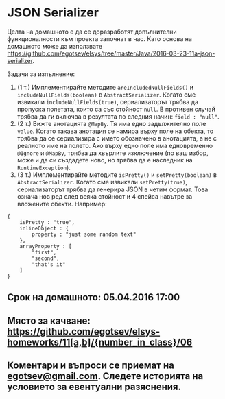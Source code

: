 # JSON Serializer

Целта на домашното е да се доразработят допълнителни функционалности към проекта започнат в час.
Като основа на домашното може да използвате https://github.com/egotsev/elsys/tree/master/Java/2016-03-23-11a-json-serializer.

Задачи за изпълнение:

1. (1 т.) Имплементирайте методите `areIncludedNullFields()` и `includeNullFields(boolean)` в `AbstractSerializer`.
Когато сме извикали `includeNullFields(true)`, сериализаторът трябва да пропуска полетата, които са със стойност `null`.
В противен случай трябва да ги включва в резултата по следния начин: `field : "null"`.
2. (2 т.) Вижте анотацията `@MapBy`. Тя има едно задължително поле `value`. Когато такава анотация се намира върху поле на обекта,
то трябва да се сериализира с името обозначено в анотацията, а не с реалното име на полето.
Ако върху едно поле има едновременно `@Ignore` и `@MapBy`, трябва да хвърлите изключение
(по ваш избор, може и да си създадете ново, но трябва да е наследник на `RuntimeException`).
3. (3 т.) Имплементирайте методите `isPretty()` и `setPretty(boolean)` в `AbstractSerializer`. Когато сме извикали `setPretty(true)`,
сериализаторът трябва да генерира JSON в четим формат.
Това означа нов ред след всяка стойност и 4 спейса навътре за вложените обекти. Например:

```
{
    isPretty : "true",
    inlineObject : {
        property : "just some random text"
    },
    arrayProperty : [
        "first",
        "second",
        "that's it"
    ]
}
```
## Срок на домашното: 05.04.2016 17:00
## Място за качване: https://github.com/egotsev/elsys-homeworks/11[a,b]/{number_in_class}/06
## Коментари и въпроси се приемат на egotsev@gmail.com. Следете историята на условието за евентуални разяснения.
